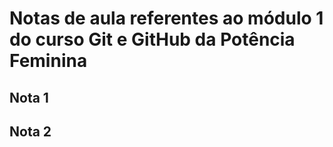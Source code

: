 # Notas de aula referentes ao módulo 1 do curso Git e GitHub da Potência Feminina

## Nota 1

## Nota 2